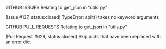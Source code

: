 GITHUB ISSUES Relating to get_json in "utils.py"

(Issue #137, status:closed)
TypeError: split() takes no keyword arguments 


GITHUB PULL REQUESTS Relating to get_json in "utils.py" 

(Pull Request #629, status:closed)
Skip dicts that have been replaced with an error dict 

